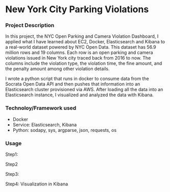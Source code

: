 # New York City Parking Violations
### Project Description
In this project, the NYC Open Parking and Camera Violation Dashboard, I applied what I have learned about EC2, Docker, Elasticsearch and Kibana to a real-world dataset powered by NYC Open Data. This dataset has 56.9 million rows and 19 columns. Each row is an open parking and camera violations issued in New York city traced back from 2016 to now. The columns include the violation type, the violation time, the fine amount, and the penalty amount among other violation details.

I wrote a python script that runs in docker to consume data from the Socrata Open Data API and then pushes that information into an Elasticsearch cluster provisioned via AWS. After loading all the data into an Elasticsearch instance, I visualized and analyzed the data with Kibana.



### Technoloy/Framework used
- Docker
- Service: Elasticsearch, Kibana
- Python: sodapy, sys, argparse, json, requests, os

### Usage
Step1:

Step2

Step3:

Step4: Visualization in Kibana



